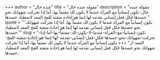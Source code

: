+++
author = "عبده خال"
title = "مقولة عبده خال"
description = "مقولة عبده خال: تكون إنسانياً مع المرأة عندما لا يكون لك مغنماً بها، أما إذا تحركت شهواتك نحو جسدها فكل فعل إنساني تقدمه لها إنما هو إجادة متقنة للفخ المعد لاصطياد جسدها."
quote = '''تكون إنسانياً مع المرأة عندما لا يكون لك مغنماً بها، أما إذا تحركت شهواتك نحو جسدها فكل فعل إنساني تقدمه لها إنما هو إجادة متقنة للفخ المعد لاصطياد جسدها.'''
slug = "تكون-إنسانياً-مع-المرأة-عندما-لا-يكون-لك-مغنماً-بها-أما-إذا-تحركت-شهواتك-نحو-جسدها-فكل-فعل-إنساني-تقدمه-لها-إنما-هو-إجادة-متقنة-للفخ-المعد-ل"
+++
تكون إنسانياً مع المرأة عندما لا يكون لك مغنماً بها، أما إذا تحركت شهواتك نحو جسدها فكل فعل إنساني تقدمه لها إنما هو إجادة متقنة للفخ المعد لاصطياد جسدها.
